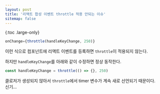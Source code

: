 ```yaml
---
layout: post
title: '리액트 합성 이벤트 throttle 적용 안되는 이슈'
sitemap: false
---
```


{:toc .large-only}

```js
onChange={throttle(handleKeyChange, 250)}
```

이런 식으로 컴포넌트에 리액트 이벤트를 등록하면 `throttle`이 적용되지 않는다.

하지만 `handleKeyChange`를 아래와 같이 수정하면 정상 동작한다.

```js
const handleKeyChange = throttle(() => {}, 250)
```

클로저가 생성되지 않아서 `throttle`에서 timer 변수가 계속 새로 선언되기 때문이다.
신기...

